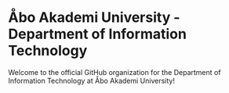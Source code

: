 # Åbo Akademi University - Department of Information Technology

Welcome to the official GitHub organization for the Department of Information Technology at Åbo Akademi University!
